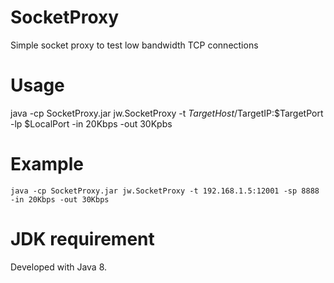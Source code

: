 # SocketProxy
Simple socket proxy to test low bandwidth TCP connections

# Usage
java -cp SocketProxy.jar jw.SocketProxy -t $TargetHost/$TargetIP:$TargetPort -lp $LocalPort -in 20Kbps -out 30Kpbs


# Example

`java -cp SocketProxy.jar jw.SocketProxy -t 192.168.1.5:12001 -sp 8888 -in 20Kbps -out 30Kbps`

# JDK requirement
Developed with Java 8.



